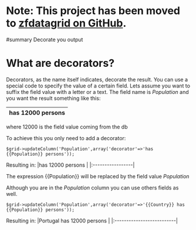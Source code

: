 # Note: This project has been moved to [zfdatagrid on GitHub](https://github.com/zfdatagrid/). #

#summary Decorate you output


# What are decorators? #
Decorators, as the name itself indicates, decorate the result.
You can use a special code to specify the value of a certain field.
Lets assume you want to suffix the field value with a letter or a text.
The field name is _Population_ and you want the result something like this:

|has 12000 persons|
|:----------------|

where 12000 is the field value coming from the db

To achieve this you only need to add a decorator:


```
$grid->updateColumn('Population',array('decorator'=>'has {{Population}} persons'));
```

Resulting in: |has 12000 persons |
|:-----------------|

The expression {{Population}} will be replaced by the field value _Population_

Although you are in the _Population_ column you can use others fields as well.
```
$grid->updateColumn('Population',array('decorator'=>'{{Country}} has {{Population}} persons'));
```

Resulting in: |Portugal has 12000 persons |
|:--------------------------|